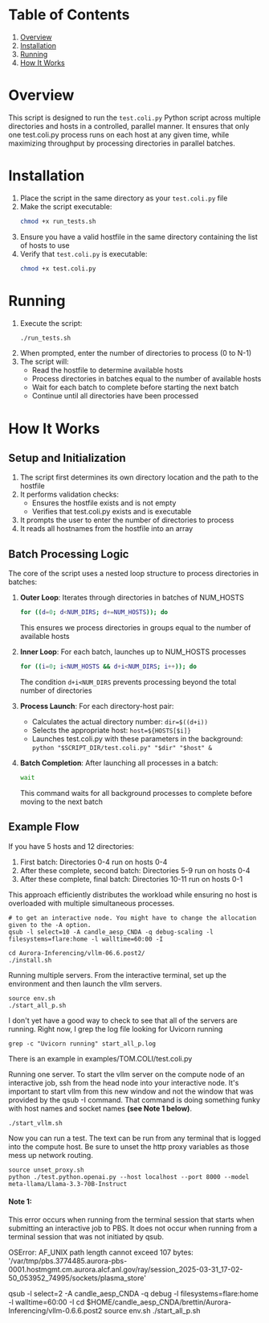 # Table of Contents
1. [Overview](#overview)
2. [Installation](#installation)
3. [Running](#running)
4. [How It Works](#how-it-works)

# Overview

This script is designed to run the `test.coli.py` Python script across multiple directories and hosts in a controlled, parallel manner. It ensures that only one test.coli.py process runs on each host at any given time, while maximizing throughput by processing directories in parallel batches.

# Installation

1. Place the script in the same directory as your `test.coli.py` file
2. Make the script executable:
   ```bash
   chmod +x run_tests.sh
   ```
3. Ensure you have a valid hostfile in the same directory containing the list of hosts to use
4. Verify that `test.coli.py` is executable:
   ```bash
   chmod +x test.coli.py
   ```

# Running

1. Execute the script:
   ```bash
   ./run_tests.sh
   ```
2. When prompted, enter the number of directories to process (0 to N-1)
3. The script will:
   - Read the hostfile to determine available hosts
   - Process directories in batches equal to the number of available hosts
   - Wait for each batch to complete before starting the next batch
   - Continue until all directories have been processed

# How It Works

## Setup and Initialization
1. The script first determines its own directory location and the path to the hostfile
2. It performs validation checks:
   - Ensures the hostfile exists and is not empty
   - Verifies that test.coli.py exists and is executable
3. It prompts the user to enter the number of directories to process
4. It reads all hostnames from the hostfile into an array

## Batch Processing Logic
The core of the script uses a nested loop structure to process directories in batches:

1. **Outer Loop**: Iterates through directories in batches of NUM_HOSTS
   ```bash
   for ((d=0; d<NUM_DIRS; d+=NUM_HOSTS)); do
   ```
   This ensures we process directories in groups equal to the number of available hosts

2. **Inner Loop**: For each batch, launches up to NUM_HOSTS processes
   ```bash
   for ((i=0; i<NUM_HOSTS && d+i<NUM_DIRS; i++)); do
   ```
   The condition `d+i<NUM_DIRS` prevents processing beyond the total number of directories

3. **Process Launch**: For each directory-host pair:
   - Calculates the actual directory number: `dir=$((d+i))`
   - Selects the appropriate host: `host=${HOSTS[$i]}`
   - Launches test.coli.py with these parameters in the background: `python "$SCRIPT_DIR/test.coli.py" "$dir" "$host" &`

4. **Batch Completion**: After launching all processes in a batch:
   ```bash
   wait
   ```
   This command waits for all background processes to complete before moving to the next batch

## Example Flow
If you have 5 hosts and 12 directories:
1. First batch: Directories 0-4 run on hosts 0-4
2. After these complete, second batch: Directories 5-9 run on hosts 0-4
3. After these complete, final batch: Directories 10-11 run on hosts 0-1

This approach efficiently distributes the workload while ensuring no host is overloaded with multiple simultaneous processes.

```
# to get an interactive node. You might have to change the allocation given to the -A option.
qsub -l select=10 -A candle_aesp_CNDA -q debug-scaling -l filesystems=flare:home -l walltime=60:00 -I

cd Aurora-Inferencing/vllm-06.6.post2/
./install.sh
```

Running multiple servers.
From the interactive terminal, set up the environment and then launch the vllm servers.

```
source env.sh
./start_all_p.sh
```

I don't yet have a good way to check to see that all of the servers are running. Right now,
I grep the log file looking for Uvicorn running

```
grep -c "Uvicorn running" start_all_p.log
```

There is an example in examples/TOM.COLI/test.coli.py



Running one server.
To start the vllm server on the compute node of an interactive job, ssh from the head
node into your interactive node. It's important to start vllm from this new window and
not the window that was provided by the qsub -I command. That command is doing something
funky with host names and socket names <b>(see Note 1 below)</b>.

```
./start_vllm.sh
```

Now you can run a test. The text can be run from any terminal that is logged into the
compute host. Be sure to unset the http proxy variables as those mess up network routing.

```
source unset_proxy.sh
python ./test.python.openai.py --host localhost --port 8000 --model meta-llama/Llama-3.3-70B-Instruct
```

#### Note 1:
This error occurs when running from the terminal session that starts when submitting an interactive job
to PBS. It does not occur when running from a terminal session that was not initiated by qsub.

OSError: AF_UNIX path length cannot exceed 107 bytes: '/var/tmp/pbs.3774485.aurora-pbs-0001.hostmgmt.cm.aurora.alcf.anl.gov/ray/session_2025-03-31_17-02-50_053952_74995/sockets/plasma_store'


qsub -l select=2 -A candle_aesp_CNDA -q debug -l filesystems=flare:home -l walltime=60:00 -I
cd $HOME/candle_aesp_CNDA/brettin/Aurora-Inferencing/vllm-0.6.6.post2
source env.sh
./start_all_p.sh

